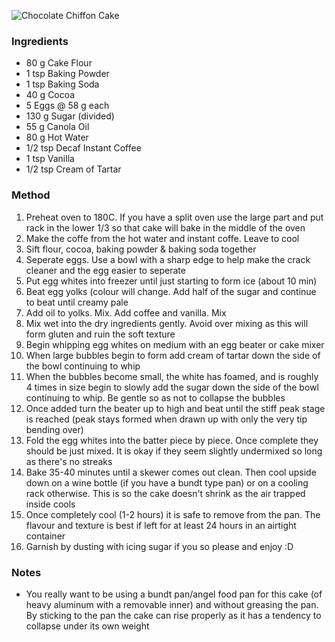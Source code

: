 ![Chocolate Chiffon Cake](/recipes/images/chocolate-chiffon-cake.jpg)

### Ingredients

* 80 g Cake Flour
* 1 tsp Baking Powder
* 1 tsp Baking Soda
* 40 g Cocoa
* 5 Eggs @ 58 g each
* 130 g Sugar (divided)
* 55 g Canola Oil
* 80 g Hot Water
* 1/2 tsp Decaf Instant Coffee
* 1 tsp Vanilla
* 1/2 tsp Cream of Tartar

### Method

1. Preheat oven to 180C. If you have a split oven use the large part and put rack in the lower 1/3 so that cake will bake in the middle of the oven
2. Make the coffe from the hot water and instant coffe. Leave to cool
3. Sift flour, cocoa, baking powder & baking soda together
4. Seperate eggs. Use a bowl with a sharp edge to help make the crack cleaner and the egg easier to seperate
5. Put egg whites into freezer until just starting to form ice (about 10 min)
6. Beat egg yolks (colour will change. Add half of the sugar and continue to beat until creamy pale
7. Add oil to yolks. Mix. Add coffee and vanilla. Mix
8. Mix wet into the dry ingredients gently. Avoid over mixing as this will form gluten and ruin the soft texture
9. Begin whipping egg whites on medium with an egg beater or cake mixer
10. When large bubbles begin to form add cream of tartar down the side of the bowl continuing to whip
11. When the bubbles become small, the white has foamed, and is roughly 4 times in size begin to slowly add the sugar down the side of the bowl continuing to whip. Be gentle so as not to collapse the bubbles
12. Once added turn the beater up to high and beat until the stiff peak stage is reached (peak stays formed when drawn up with only the very tip bending over)
13. Fold the egg whites into the batter piece by piece. Once complete they should be just mixed. It is okay if they seem slightly undermixed so long as there's no streaks
14. Bake 35-40 minutes until a skewer comes out clean. Then cool upside down on a wine bottle (if you have a bundt type pan) or on a cooling rack otherwise. This is so the cake doesn't shrink as the air trapped inside cools
15. Once completely cool (1-2 hours) it is safe to remove from the pan. The flavour and texture is best if left for at least 24 hours in an airtight container
16. Garnish by dusting with icing sugar if you so please and enjoy :D

### Notes

* You really want to be using a bundt pan/angel food pan for this cake (of heavy aluminum with a removable inner) and without greasing the pan. By sticking to the pan the cake can rise properly as it has a tendency to collapse under its own weight

